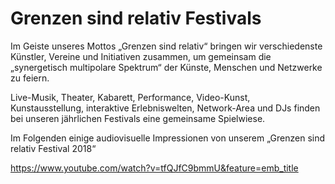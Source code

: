 # Grenzen sind relativ Festivals

Im Geiste unseres Mottos „Grenzen sind relativ“ bringen wir  verschiedenste Künstler, Vereine und Initiativen zusammen, um gemeinsam  die „synergetisch multipolare Spektrum“ der Künste, Menschen und  Netzwerke zu feiern.

Live-Musik, Theater, Kabarett, Performance, Video-Kunst,  Kunstausstellung, interaktive Erlebniswelten, Network-Area und DJs  finden bei unseren jährlichen Festivals eine gemeinsame Spielwiese.

Im Folgenden einige audiovisuelle Impressionen von unserem „Grenzen sind relativ Festival 2018“

https://www.youtube.com/watch?v=tfQJfC9bmmU&feature=emb_title

